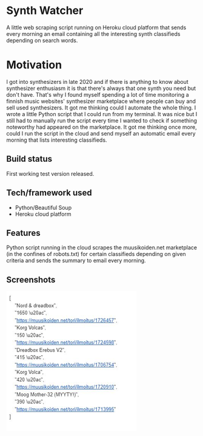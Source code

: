 # Synth Watcher
A little web scraping script running on Heroku cloud platform that sends every morning an email containing all the interesting synth classifieds depending on search words.

# Motivation
I got into synthesizers in late 2020 and if there is anything to know about synthesizer enthusiasm it is that there's always that one synth you need but don't have. That's why I found myself spending a lot of time monitoring a finnish music websites' synthesizer marketplace where people can buy and sell used synthesizers. It got me thinking could I automate the whole thing. I wrote a little Python script that I could run from my terminal. It was nice but I still had to manually run the script every time I wanted to check if something noteworthy had appeared on the marketplace. It got me thinking once more, could I run the script in the cloud and send myself an automatic email every morning that lists interesting classifieds.

## Build status
First working test version released.

## Tech/framework used
- Python/Beautiful Soup
- Heroku cloud platform

## Features
Python script running in the cloud scrapes the muusikoiden.net marketplace (in the confines of robots.txt) for certain classifieds depending on given criteria and sends the summary to email every morning.

## Screenshots
![Alt text](img/examplemail.JPG?raw=true "Example email")
